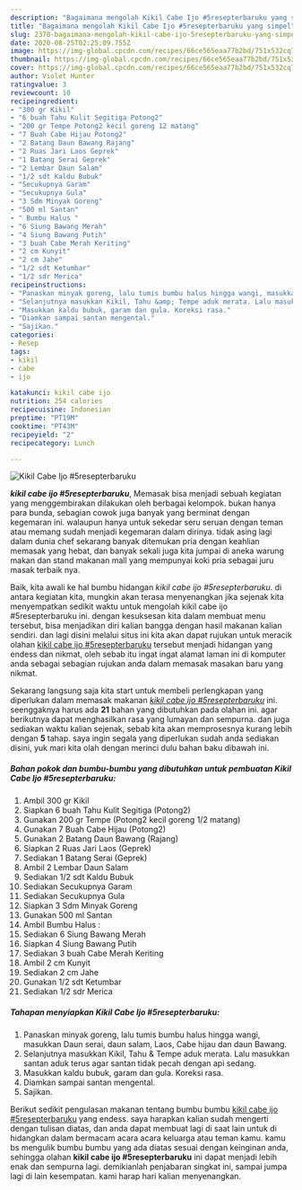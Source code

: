 ```yaml
---
description: "Bagaimana mengolah Kikil Cabe Ijo #5resepterbaruku yang simpel"
title: "Bagaimana mengolah Kikil Cabe Ijo #5resepterbaruku yang simpel"
slug: 2378-bagaimana-mengolah-kikil-cabe-ijo-5resepterbaruku-yang-simpel
date: 2020-08-25T02:25:09.755Z
image: https://img-global.cpcdn.com/recipes/66ce565eaa77b2bd/751x532cq70/kikil-cabe-ijo-5resepterbaruku-foto-resep-utama.jpg
thumbnail: https://img-global.cpcdn.com/recipes/66ce565eaa77b2bd/751x532cq70/kikil-cabe-ijo-5resepterbaruku-foto-resep-utama.jpg
cover: https://img-global.cpcdn.com/recipes/66ce565eaa77b2bd/751x532cq70/kikil-cabe-ijo-5resepterbaruku-foto-resep-utama.jpg
author: Violet Hunter
ratingvalue: 3
reviewcount: 10
recipeingredient:
- "300 gr Kikil"
- "6 buah Tahu Kulit Segitiga Potong2"
- "200 gr Tempe Potong2 kecil goreng 12 matang"
- "7 Buah Cabe Hijau Potong2"
- "2 Batang Daun Bawang Rajang"
- "2 Ruas Jari Laos Geprek"
- "1 Batang Serai Geprek"
- "2 Lembar Daun Salam"
- "1/2 sdt Kaldu Bubuk"
- "Secukupnya Garam"
- "Secukupnya Gula"
- "3 Sdm Minyak Goreng"
- "500 ml Santan"
- " Bumbu Halus "
- "6 Siung Bawang Merah"
- "4 Siung Bawang Putih"
- "3 buah Cabe Merah Keriting"
- "2 cm Kunyit"
- "2 cm Jahe"
- "1/2 sdt Ketumbar"
- "1/2 sdr Merica"
recipeinstructions:
- "Panaskan minyak goreng, lalu tumis bumbu halus hingga wangi, masukkan Daun serai, daun salam, Laos, Cabe hijau dan daun Bawang."
- "Selanjutnya masukkan Kikil, Tahu &amp; Tempe aduk merata. Lalu masukkan santan aduk terus agar santan tidak pecah dengan api sedang."
- "Masukkan kaldu bubuk, garam dan gula. Koreksi rasa."
- "Diamkan sampai santan mengental."
- "Sajikan."
categories:
- Resep
tags:
- kikil
- cabe
- ijo

katakunci: kikil cabe ijo 
nutrition: 254 calories
recipecuisine: Indonesian
preptime: "PT19M"
cooktime: "PT43M"
recipeyield: "2"
recipecategory: Lunch

---
```



![Kikil Cabe Ijo #5resepterbaruku](https://img-global.cpcdn.com/recipes/66ce565eaa77b2bd/751x532cq70/kikil-cabe-ijo-5resepterbaruku-foto-resep-utama.jpg)

<b><i>kikil cabe ijo #5resepterbaruku</i></b>, Memasak bisa menjadi sebuah kegiatan yang menggembirakan dilakukan oleh berbagai kelompok. bukan hanya para bunda, sebagian cowok juga banyak yang berminat dengan kegemaran ini. walaupun hanya untuk sekedar seru seruan dengan teman atau memang sudah menjadi kegemaran dalam dirinya. tidak asing lagi dalam dunia chef sekarang banyak ditemukan pria dengan keahlian memasak yang hebat, dan banyak sekali juga kita jumpai di aneka warung makan dan stand makanan mall yang mempunyai koki pria sebagai juru masak terbaik nya.

Baik, kita awali ke hal bumbu hidangan <i>kikil cabe ijo #5resepterbaruku</i>. di antara kegiatan kita, mungkin akan terasa menyenangkan jika sejenak kita menyempatkan sedikit waktu untuk mengolah kikil cabe ijo #5resepterbaruku ini. dengan kesuksesan kita dalam membuat menu tersebut, bisa menjadikan diri kalian bangga dengan hasil makanan kalian sendiri. dan lagi disini melalui situs ini kita akan dapat rujukan untuk meracik olahan <u>kikil cabe ijo #5resepterbaruku</u> tersebut menjadi hidangan yang endess dan nikmat, oleh sebab itu ingat ingat alamat laman ini di komputer anda sebagai sebagian rujukan anda dalam memasak masakan baru yang nikmat.




Sekarang langsung saja kita start untuk membeli perlengkapan yang diperlukan dalam memasak makanan <u><i>kikil cabe ijo #5resepterbaruku</i></u> ini. seenggaknya harus ada <b>21</b> bahan yang dibutuhkan pada olahan ini. agar berikutnya dapat menghasilkan rasa yang lumayan dan sempurna. dan juga sediakan waktu kalian sejenak, sebab kita akan memprosesnya kurang lebih dengan <b>5</b> tahap. saya ingin segala yang diperlukan sudah anda sediakan disini, yuk mari kita olah dengan merinci dulu bahan baku dibawah ini.

<!--inarticleads1-->

##### Bahan pokok dan bumbu-bumbu yang dibutuhkan untuk pembuatan Kikil Cabe Ijo #5resepterbaruku:

1. Ambil 300 gr Kikil
1. Siapkan 6 buah Tahu Kulit Segitiga (Potong2)
1. Gunakan 200 gr Tempe (Potong2 kecil goreng 1/2 matang)
1. Gunakan 7 Buah Cabe Hijau (Potong2)
1. Gunakan 2 Batang Daun Bawang (Rajang)
1. Siapkan 2 Ruas Jari Laos (Geprek)
1. Sediakan 1 Batang Serai (Geprek)
1. Ambil 2 Lembar Daun Salam
1. Sediakan 1/2 sdt Kaldu Bubuk
1. Sediakan Secukupnya Garam
1. Sediakan Secukupnya Gula
1. Siapkan 3 Sdm Minyak Goreng
1. Gunakan 500 ml Santan
1. Ambil  Bumbu Halus :
1. Sediakan 6 Siung Bawang Merah
1. Siapkan 4 Siung Bawang Putih
1. Sediakan 3 buah Cabe Merah Keriting
1. Ambil 2 cm Kunyit
1. Sediakan 2 cm Jahe
1. Gunakan 1/2 sdt Ketumbar
1. Sediakan 1/2 sdr Merica




<!--inarticleads2-->

##### Tahapan menyiapkan Kikil Cabe Ijo #5resepterbaruku:

1. Panaskan minyak goreng, lalu tumis bumbu halus hingga wangi, masukkan Daun serai, daun salam, Laos, Cabe hijau dan daun Bawang.
1. Selanjutnya masukkan Kikil, Tahu &amp; Tempe aduk merata. Lalu masukkan santan aduk terus agar santan tidak pecah dengan api sedang.
1. Masukkan kaldu bubuk, garam dan gula. Koreksi rasa.
1. Diamkan sampai santan mengental.
1. Sajikan.




Berikut sedikit pengulasan makanan tentang bumbu bumbu <u>kikil cabe ijo #5resepterbaruku</u> yang endess. saya harapkan kalian sudah mengerti dengan tulisan diatas, dan anda dapat membuat lagi di saat lain untuk di hidangkan dalam bermacam acara acara keluarga atau teman kamu. kamu bs mengulik bumbu bumbu yang ada diatas sesuai dengan keinginan anda, sehingga olahan <b>kikil cabe ijo #5resepterbaruku</b> ini dapat menjadi lebih enak dan sempurna lagi. demikianlah penjabaran singkat ini, sampai jumpa lagi di lain kesempatan. kami harap hari kalian menyenangkan.
